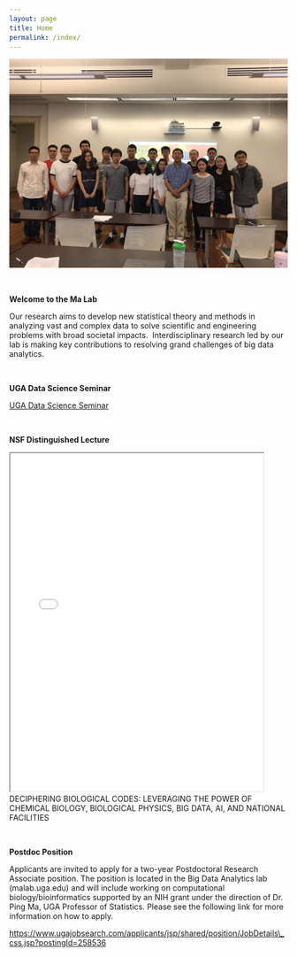 ```yaml
---
layout: page
title: Home
permalink: /index/
---
```


![KONICA MINOLTA DIGITAL CAMERA](public/images/homepage.jpg)

 

**Welcome to the Ma Lab**

Our research aims to develop new statistical theory and methods in analyzing vast and complex data to solve scientific and engineering problems with broad societal impacts.  Interdisciplinary research led by our lab is making key contributions to resolving grand challenges of big data analytics.

 

**UGA Data Science Seminar**

[UGA Data Science Seminar](https://cps.uga.edu/index.php/data-science-and-ai-seminars/)

 

**NSF Distinguished Lecture**


<iframe src="public/images/home_NSF.pdf" width="458" height="611"></iframe>
DECIPHERING BIOLOGICAL CODES: LEVERAGING THE POWER OF CHEMICAL BIOLOGY, BIOLOGICAL PHYSICS, BIG DATA, AI, AND NATIONAL FACILITIES

 

**Postdoc Position**

Applicants are invited to apply for a two-year Postdoctoral Research Associate position. The position is located in the Big Data Analytics lab (malab.uga.edu) and will include working on computational biology/bioinformatics supported by an NIH grant under the direction of Dr. Ping Ma, UGA Professor of Statistics. Please see the following link for more information on how to apply.

https://www.ugajobsearch.com/applicants/jsp/shared/position/JobDetails\_css.jsp?postingId=258536
